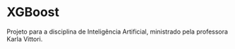 # XGBoost
Projeto para a disciplina de Inteligência Artificial, ministrado pela professora Karla Vittori.

